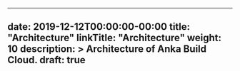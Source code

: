 
---
date: 2019-12-12T00:00:00-00:00
title: "Architecture"
linkTitle: "Architecture"
weight: 10
description: >
  Architecture of Anka Build Cloud.
draft: true
---


